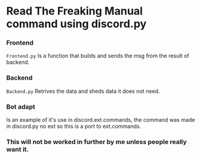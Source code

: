 # Read The Freaking Manual command using discord.py

### Frontend
`Frontend.py` Is a function that builds and sends the msg from the result of backend.
### Backend
`Backend.py` Retrives the data and sheds data it does not need.

### Bot adapt
Is an example of it's use in discord.ext.commands, the command was made in discord.py no ext so this is a port to ext.commands.

### This will not be worked in further by me unless people really want it.
